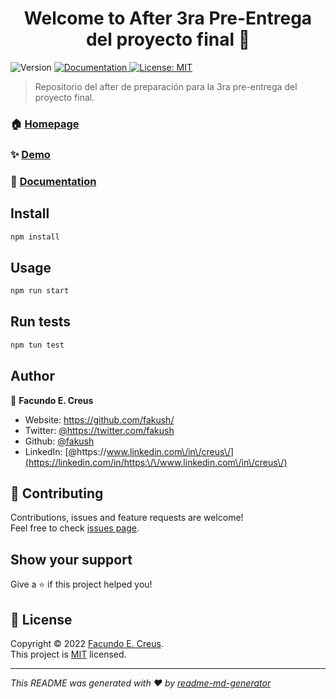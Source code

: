 <h1 align="center">Welcome to After 3ra Pre-Entrega del proyecto final 👋</h1>
<p>
  <img alt="Version" src="https://img.shields.io/badge/version-0.0.1-blue.svg?cacheSeconds=2592000" />
  <a href="https://github.com/fakush/after-3ra-entrega/tree/main/02-EjemploApp/docs" target="_blank">
    <img alt="Documentation" src="https://img.shields.io/badge/documentation-yes-brightgreen.svg" />
  </a>
  <a href="https://opensource.org/licenses/MIT" target="_blank">
    <img alt="License: MIT" src="https://img.shields.io/badge/License-MIT-yellow.svg" />
  </a>
</p>

> Repositorio del after de preparación para la 3ra pre-entrega del proyecto final.

### 🏠 [Homepage](https://github.com/fakush/after-3ra-entrega)

### ✨ [Demo](https://github.com/fakush/after-3ra-entrega)

### 📝 [Documentation](https://editor.swagger.io/?url=https://raw.githubusercontent.com/fakush/after-3ra-entrega/main/02-EjemploApp/docs/ejempo-swagger.yml)

## Install

```sh
npm install
```

## Usage

```sh
npm run start
```

## Run tests

```sh
npm tun test
```

## Author

👤 **Facundo E. Creus**

* Website: https://github.com/fakush/
* Twitter: [@https:\/\/twitter.com\/fakush](https://twitter.com/https:\/\/twitter.com\/fakush)
* Github: [@fakush](https://github.com/fakush)
* LinkedIn: [@https:\/\/www.linkedin.com\/in\/creus\/](https://linkedin.com/in/https:\/\/www.linkedin.com\/in\/creus\/)

## 🤝 Contributing

Contributions, issues and feature requests are welcome!<br />Feel free to check [issues page](https://github.com/fakush/after-3ra-entrega/issues). 

## Show your support

Give a ⭐️ if this project helped you!

## 📝 License

Copyright © 2022 [Facundo E. Creus](https://github.com/fakush).<br />
This project is [MIT](https://opensource.org/licenses/MIT) licensed.

***
_This README was generated with ❤️ by [readme-md-generator](https://github.com/kefranabg/readme-md-generator)_
